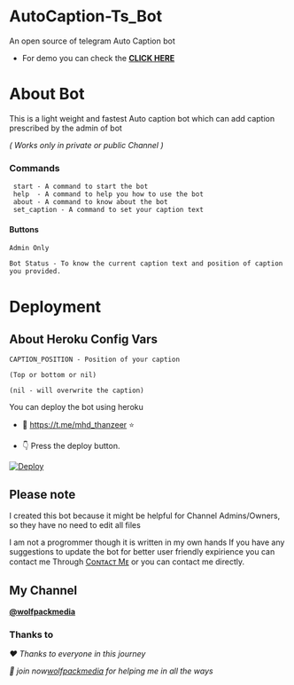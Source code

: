 # AutoCaption-Ts_Bot


An open source of telegram Auto Caption bot

- For demo you can check the <b>[CLICK HERE](https://t.me/autocaption_wpm_bot)</b>

# About Bot

This is a light weight and fastest Auto caption bot which can add caption prescribed by the admin of bot

<i>( Works only in private or public Channel )</i> 

### Commands

```
 start - A command to start the bot
 help  - A command to help you how to use the bot
 about - A command to know about the bot
 set_caption - A command to set your caption text
```
#### Buttons

```
Admin Only

Bot Status - To know the current caption text and position of caption you provided.
```
# Deployment

## About Heroku Config Vars

```
CAPTION_POSITION - Position of your caption

(Top or bottom or nil) 

(nil - will overwrite the caption)
```
You can deploy the bot using heroku

- 🥰 https://t.me/mhd_thanzeer ⭐️
 
- 👇 Press the deploy button.

[![Deploy](https://www.herokucdn.com/deploy/button.svg)](https://heroku.com/deploy?template=https://github.com/Ts-bots/AutoCaption-Ts_Bot-Clone)

## Please note

I created this bot because it might be helpful for Channel Admins/Owners, so they have no need to edit all files

I am not a progrommer though it is written in my own hands 
If you have any suggestions to update the bot for better user friendly expirience you can contact me 
Through [Cᴏɴᴛᴀᴄᴛ Mᴇ](https://telegram.me/mhd_thanzeer) or you can contact me directly.

## My Channel

<b>[@wolfpackmedia](https://t.me/wolfpackmedia)</b>


### Thanks to

<i>❤️ Thanks to everyone in this journey</i> 

<i>🥰 join now[wolfpackmedia](https://telegram.me/wolfpackmedia) for helping me in all the ways</i> 

